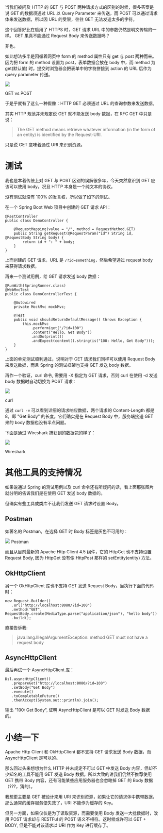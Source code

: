 当我们被问及 HTTP 的 GET 与 POST 两种请求方式的区别的时候，很多答案是说 GET 的数据须通过 URL 以 Query Parameter 来传送，而 POST 可以通过请求体来发送数据，所以因 URL 的受限，往往 GET 无法发送太多的字符。

这个回答好比在启用了 HTTPS 时，GET 请求 URL 中的参数仍然是明文传输的一样。
GET 果真不能通过 Request Body 来传送数据吗？

非也。

如此想法多半是因循着网页中 form 的 method 属性只有 get 与 post 两种而来。因为把 form 的 method 设置为 post，表单数据会放在 body 中，而 method 为 get(默认值) 时，提交时浏览器会把表单中的字符拼接到 action 的 URL 后作为 query parameter 传送。

![](../imgs/1567587942644-470c5be9-6257-405a-ac5a-41f1f2ffe427.jpeg#align=left&display=inline&height=995&originHeight=640&originWidth=480&size=0&status=done&width=746)


GET vs POST

于是乎就有了这么一种假像：HTTP GET 必须通过 URL 的查询参数来发送数据。

其实 HTTP 规范并未规定说 GET 就不能发送 body 数据，在 RFC GET 中只是说：

> The GET method means retrieve whatever information (in the form of an entity) is identified by the Request-URI.


只是说 GET 意味着通过 URI 来识别资源。

# 测试


我也是本着传统上对 GET 与 POST 区别的误解很多年，今天突然意识到 GET 应该可以使用 body，况且 HTTP 本身是一个纯文本的协议。

没有测试就没有 100% 的发言权，所以做了如下的测试。

在一个 Spring Boot Web 项目中创建的 GET 请求 API：

```
@RestController
public class DemoController {
 
    @RequestMapping(value = "/", method = RequestMethod.GET)
    public String getRequest(@RequestParam("id") String id, @RequestBody String body) {
        return id + ": " + body;
    }
}
```

上而创建的 GET 请求，URL 是 `/?id=something`，然后希望通过 request body 来获得请求数据。

再来一个测试用例，给 GET 请求发送 body 数据：

```
@RunWith(SpringRunner.class)
@WebMvcTest
public class DemoControllerTest {
 
    @Autowired
    private MockMvc mockMvc;
 
    @Test
    public void shouldReturnDefaultMessage() throws Exception {
        this.mockMvc
            .perform(get("/?id=100")
            .content("Hello, Get Body"))
            .andDo(print())
            .andExpect(content().string(is("100: Hello, Get Body")));
    }
}
```

上面的单元测试顺利通过，说明对于 GET 请求我们同样可以使用 Request Body 来发送数据，而且 Spring 的测试框架也支持 GET 发送 body 数据。

再作一个验证，curl 命令, 需要用 -X 指定为 GET 请求，否则 curl 在使用 -d 发送 body 数据时自动切换为 POST 请求：

![](../imgs/1567587942625-c90cdf5c-2511-478c-be22-e76e6ddeb79e.jpeg#align=left&display=inline&height=664&originHeight=664&originWidth=740&size=0&status=done&width=740)

curl

通过 `curl -v` 可以看到详细的请求响应数据，两个请求的 Content-Length 都是 8，即 "Get Body" 的长度，它们确实是在 Request Body 中，服务端接送 GET 来的 body 数据也没有半点问题。

下面是通过 Wireshark 捕获到的数据包的样子：

![](../imgs/1567587942646-6a642b0e-ce91-44a3-a1f5-9abd0464a345.jpeg#align=left&display=inline&height=749&originHeight=749&originWidth=1099&size=0&status=done&width=1099)


Wireshark
# 其他工具的支持情况


如果说通过 Spring 的测试用例以及 curl 命令还有所疑问的话，看上面那张图片就分明的告诉我们是在使用 GET 发送 body 数据的。

但确实有些工具或类库不让我们发送 GET 请求时设置 Body。

## Postman


如著名的 Postman，在选择 GET 时 Body 标签是灰色不可用的：

![](../imgs/1567587942661-92e51f96-84f0-4853-b854-7698ed68644b.jpeg#align=left&display=inline&height=416&originHeight=416&originWidth=766&size=0&status=done&width=766)
Postman

而且从目前最新的 Apache Http Client 4.5 组件，它的 HttpGet 也不支持设置 Request Body, 因为 HttpGet 没有像 HttpPost 那样的 setEntity(entity) 方法。

## OkHttpClient


另一个 OkHttpClient 库也不支持 GET 发送 Request Body，当执行下面的代码时：
```
new Request.Builder()
   .url("http://localhost:8080/?id=100")
   .method("GET", RequestBody.create(MediaType.parse("application/json"), "hello body"))
   .build();
```

直接告诉我:
> java.lang.IllegalArgumentException: method GET must not have a request body

## 
## AsyncHttpClient
最后再试一个 AsyncHttpClient 库：
```
Dsl.asyncHttpClient()
   .prepareGet("http://localhost:8080/?id=100")
   .setBody("Get Body")
   .execute()
   .toCompletableFuture()
   .thenAccept(System.out::println).join();
```

输出 "100: Get Body", 证明 AsyncHttpClient 是可以 GET 时发送 Body 数据的。
# 小结一下


Apache Http Client 和 OkHttpClient 都不支持 GET 请求发送 Body 数据，而 AsyncHttpClient 是可以的。

那么回过头来想想为什么 HTTP 并未规定不可以 GET 中发送 Body 内容，但却不少知名的工具不能用 GET 发送 Body 数据，所以大致的讲我们仍然不推荐使用 GET 携带 Body 内容，还有可能某些应用服务器也会忽略掉 GET 的 Body 数据（???，猜的）。

我想更主要是 GET 被设计来用 URI 来识别资源，如果让它的请求体中携带数据，那么通常的缓存服务便失效了，URI 不能作为缓存的 Key。

但另一方面，如果仅仅是为了读取资源，而需要使用 Body 发送一大批数据时，改用 POST 请求却与 RESTFul 的 POST 语义不相符。这时候或许可以 GET + BODY, 但是不能对该请求以 URI 作为 Key 进行缓存了。
